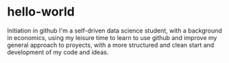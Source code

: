 # hello-world
Initiation in github
I'm a self-driven data science student, with a background in economics, using my leisure time to learn to use github and improve my general approach to proyects, with a more structured and clean start and development of my code and ideas.
